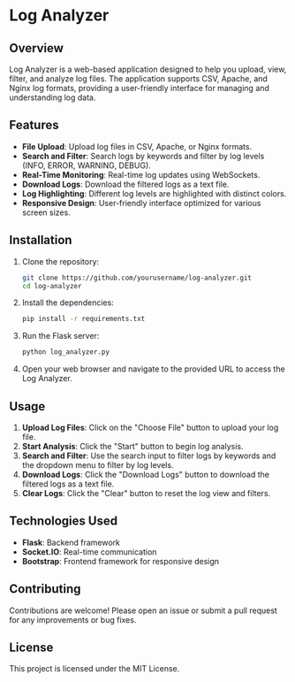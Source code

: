 # Log Analyzer

## Overview

Log Analyzer is a web-based application designed to help you upload, view, filter, and analyze log files. The application supports CSV, Apache, and Nginx log formats, providing a user-friendly interface for managing and understanding log data.

## Features

- **File Upload**: Upload log files in CSV, Apache, or Nginx formats.
- **Search and Filter**: Search logs by keywords and filter by log levels (INFO, ERROR, WARNING, DEBUG).
- **Real-Time Monitoring**: Real-time log updates using WebSockets.
- **Download Logs**: Download the filtered logs as a text file.
- **Log Highlighting**: Different log levels are highlighted with distinct colors.
- **Responsive Design**: User-friendly interface optimized for various screen sizes.

## Installation

1. Clone the repository:

    ```bash
    git clone https://github.com/yourusername/log-analyzer.git
    cd log-analyzer
    ```

2. Install the dependencies:

    ```bash
    pip install -r requirements.txt
    ```

3. Run the Flask server:

    ```bash
    python log_analyzer.py
    ```

4. Open your web browser and navigate to the provided URL to access the Log Analyzer.

## Usage

1. **Upload Log Files**: Click on the "Choose File" button to upload your log file.
2. **Start Analysis**: Click the "Start" button to begin log analysis.
3. **Search and Filter**: Use the search input to filter logs by keywords and the dropdown menu to filter by log levels.
4. **Download Logs**: Click the "Download Logs" button to download the filtered logs as a text file.
5. **Clear Logs**: Click the "Clear" button to reset the log view and filters.

## Technologies Used

- **Flask**: Backend framework
- **Socket.IO**: Real-time communication
- **Bootstrap**: Frontend framework for responsive design

## Contributing

Contributions are welcome! Please open an issue or submit a pull request for any improvements or bug fixes.

## License

This project is licensed under the MIT License.
